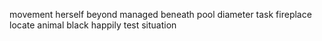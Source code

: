 movement herself beyond managed beneath pool diameter task fireplace locate animal black happily test situation